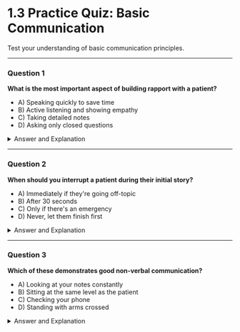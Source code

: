 # 1.3 Practice Quiz: Basic Communication

Test your understanding of basic communication principles.

---

### Question 1

**What is the most important aspect of building rapport with a patient?**

- A) Speaking quickly to save time  
- B) Active listening and showing empathy  
- C) Taking detailed notes  
- D) Asking only closed questions

<details>
<summary>Answer and Explanation</summary>

**Correct answer:** B) Active listening and showing empathy

Active listening and showing empathy are fundamental to building trust and rapport with patients.

</details>

---

### Question 2

**When should you interrupt a patient during their initial story?**

- A) Immediately if they're going off-topic  
- B) After 30 seconds  
- C) Only if there's an emergency  
- D) Never, let them finish first

<details>
<summary>Answer and Explanation</summary>

**Correct answer:** C) Only if there's an emergency

Allow patients to tell their story initially, only interrupting for genuine emergencies.

</details>

---

### Question 3

**Which of these demonstrates good non-verbal communication?**

- A) Looking at your notes constantly  
- B) Sitting at the same level as the patient  
- C) Checking your phone  
- D) Standing with arms crossed

<details>
<summary>Answer and Explanation</summary>

**Correct answer:** B) Sitting at the same level as the patient

Positioning yourself at the same level shows respect and makes the interaction more comfortable.

</details>
